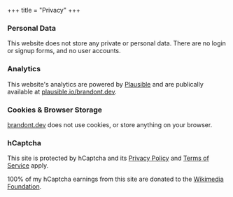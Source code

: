 +++
title = "Privacy"
+++

### Personal Data

This website does not store any private or personal data. There are no login or signup forms, and no user accounts. 

### Analytics

This website's analytics are powered by [Plausible](https://plausible.io) and are publically available at [plausible.io/brandont.dev](https://plausible.io/brandont.dev).

### Cookies & Browser Storage

[brandont.dev](https://brandont.dev) does not use cookies, or store anything on your browser.

### hCaptcha

This site is protected by hCaptcha and its [Privacy Policy](https://www.hcaptcha.com/privacy) and [Terms of Service](https://www.hcaptcha.com/terms) apply.  

100% of my hCaptcha earnings from this site are donated to the [Wikimedia Foundation](https://wikimediafoundation.org).
